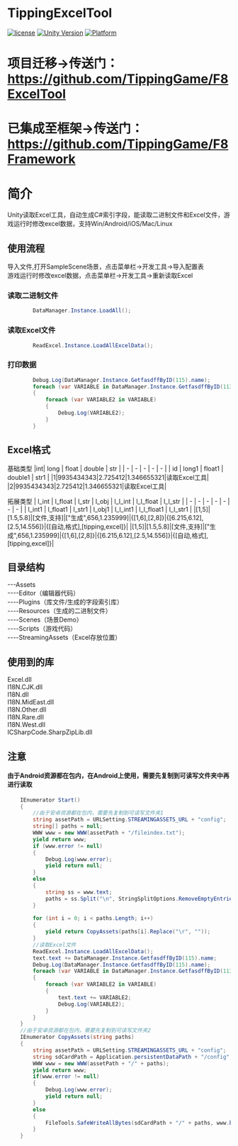 # TippingExcelTool

[![license](http://img.shields.io/badge/license-MIT-green.svg)](https://opensource.org/licenses/MIT)
[![Unity Version](https://img.shields.io/badge/unity-2021.3.8f1-blue)](https://unity.com)
[![Platform](https://img.shields.io/badge/platform-Win%20%7C%20Android%20%7C%20iOS%20%7C%20Mac%20%7C%20Linux-orange)]()

# 项目迁移->传送门：https://github.com/TippingGame/F8ExcelTool

# 已集成至框架->传送门：https://github.com/TippingGame/F8Framework

# 简介
Unity读取Excel工具，自动生成C#索引字段，能读取二进制文件和Excel文件，游戏运行时修改excel数据，支持Win/Android/iOS/Mac/Linux

## 使用流程
导入文件,打开SampleScene场景，点击菜单栏->开发工具->导入配置表  
游戏运行时修改excel数据，点击菜单栏->开发工具->重新读取Excel  

### 读取二进制文件
```C#
        DataManager.Instance.LoadAll();
```
### 读取Excel文件
```C#
        ReadExcel.Instance.LoadAllExcelData();
```
### 打印数据
```C#
        Debug.Log(DataManager.Instance.GetfasdffByID(115).name);
        foreach (var VARIABLE in DataManager.Instance.GetfasdffByID(113).llliststr)
        {
            foreach (var VARIABLE2 in VARIABLE)
            {
                Debug.Log(VARIABLE2);
            }
        }
```

## Excel格式
基础类型
|int| long | float | double | str |
| - | - | - | - | - |
| id | long1 | float1 | double1 | str1 |
|1|9935434343|2.725412|1.346655321|读取Excel工具|
|2|9935434343|2.725412|1.346655321|读取Excel工具|

拓展类型
| l_int | l_float | l_str | l_obj | l_l_int | l_l_float | l_l_str |
| - | - | - | - | - | - | - |
| l_int1 | l_float1 | l_str1 | l_obj1 | l_l_int1 | l_l_float1 | l_l_str1 |
|[1,5]|[1.5,5.8]|[文件,支持]|["生成",656,1.235999]|{[1,6],[2,8]}|{[6.215,6.12],[2.5,14.556]}|{[自动,格式],[tipping,excel]}|
|[1,5]|[1.5,5.8]|[文件,支持]|["生成",656,1.235999]|{[1,6],[2,8]}|{[6.215,6.12],[2.5,14.556]}|{[自动,格式],[tipping,excel]}|

## 目录结构
---Assets  
----Editor（编辑器代码）  
----Plugins（库文件/生成的字段索引库）  
----Resources（生成的二进制文件）  
----Scenes（场景Demo）  
----Scripts（游戏代码）  
----StreamingAssets（Excel存放位置）  

## 使用到的库
Excel.dll  
I18N.CJK.dll  
I18N.dll  
I18N.MidEast.dll  
I18N.Other.dll  
I18N.Rare.dll  
I18N.West.dll  
ICSharpCode.SharpZipLib.dll  

## 注意  
#### 由于Android资源都在包内，在Android上使用，需要先复制到可读写文件夹中再进行读取
```C#
    IEnumerator Start()
    {
        //由于安卓资源都在包内，需要先复制到可读写文件夹1
        string assetPath = URLSetting.STREAMINGASSETS_URL + "config";
        string[] paths = null;
        WWW www = new WWW(assetPath + "/fileindex.txt");
        yield return www;
        if (www.error != null)
        {
            Debug.Log(www.error);
            yield return null;
        }
        else
        {
            string ss = www.text;
            paths = ss.Split("\n", StringSplitOptions.RemoveEmptyEntries);
        }
    
        for (int i = 0; i < paths.Length; i++)
        {
            yield return CopyAssets(paths[i].Replace("\r", ""));
        }
        //读取Excel文件
        ReadExcel.Instance.LoadAllExcelData();
        text.text += DataManager.Instance.GetfasdffByID(115).name;
        Debug.Log(DataManager.Instance.GetfasdffByID(115).name);
        foreach (var VARIABLE in DataManager.Instance.GetfasdffByID(113).llliststr)
        {
            foreach (var VARIABLE2 in VARIABLE)
            {
                text.text += VARIABLE2;
                Debug.Log(VARIABLE2);
            }
        }
    }
    //由于安卓资源都在包内，需要先复制到可读写文件夹2
    IEnumerator CopyAssets(string paths)
    {
        string assetPath = URLSetting.STREAMINGASSETS_URL + "config";
        string sdCardPath = Application.persistentDataPath + "/config";
        WWW www = new WWW(assetPath + "/" + paths);
        yield return www;
        if(www.error != null)
        {
            Debug.Log(www.error);
            yield return null;
        }
        else
        {
            FileTools.SafeWriteAllBytes(sdCardPath + "/" + paths, www.bytes);
        }
    }
```
